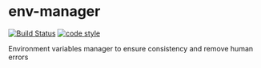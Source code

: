 # env-manager

[![Build Status](https://travis-ci.com/HitLuca/env-manager.svg?branch=master)](https://travis-ci.com/HitLuca/env-manager)
[![code style](https://img.shields.io/badge/code%20style-black-black)](https://black.readthedocs.io/en/stable/)

Environment variables manager to ensure consistency and remove human errors
